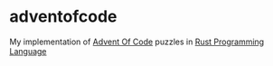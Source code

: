 # adventofcode
My implementation of [Advent Of Code](http://adventofcode.com/2016) puzzles in [Rust Programming Language](http://rust-lang.org)


